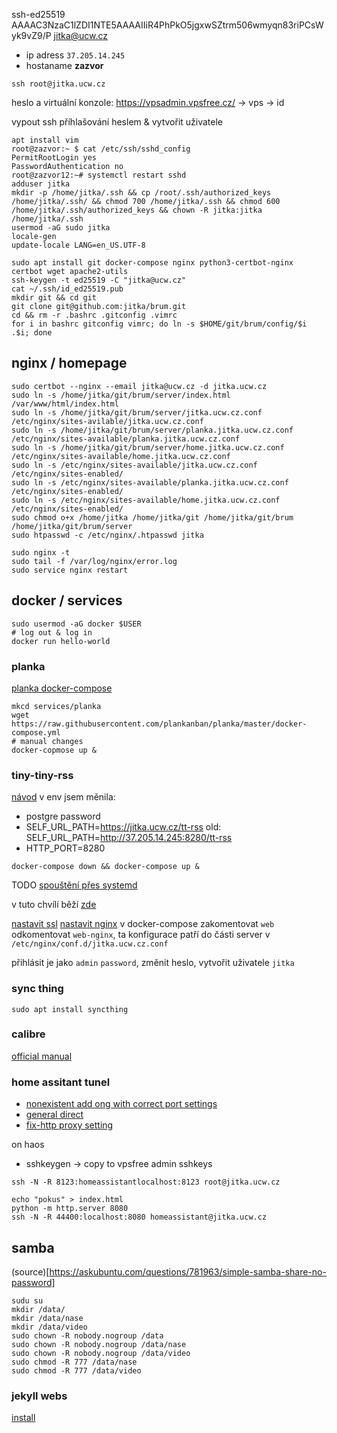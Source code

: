 ssh-ed25519 AAAAC3NzaC1lZDI1NTE5AAAAIIiR4PhPkO5jgxwSZtrm506wmyqn83riPCsWyk9vZ9/P jitka@ucw.cz
* ip adress `37.205.14.245`
* hostaname **zazvor**
```
ssh root@jitka.ucw.cz
```
heslo a virtuální konzole:
https://vpsadmin.vpsfree.cz/ -> vps -> id 

vypout ssh příhlašování heslem & vytvořit uživatele
```
apt install vim
root@zazvor:~ $ cat /etc/ssh/sshd_config 
PermitRootLogin yes
PasswordAuthentication no
root@zazvor12:~# systemctl restart sshd
adduser jitka
mkdir -p /home/jitka/.ssh && cp /root/.ssh/authorized_keys /home/jitka/.ssh/ && chmod 700 /home/jitka/.ssh && chmod 600 /home/jitka/.ssh/authorized_keys && chown -R jitka:jitka /home/jitka/.ssh
usermod -aG sudo jitka
locale-gen
update-locale LANG=en_US.UTF-8
```

```
sudo apt install git docker-compose nginx python3-certbot-nginx certbot wget apache2-utils
ssh-keygen -t ed25519 -C "jitka@ucw.cz"
cat ~/.ssh/id_ed25519.pub
mkdir git && cd git
git clone git@github.com:jitka/brum.git
cd && rm -r .bashrc .gitconfig .vimrc
for i in bashrc gitconfig vimrc; do ln -s $HOME/git/brum/config/$i .$i; done
```

## nginx / homepage

```
sudo certbot --nginx --email jitka@ucw.cz -d jitka.ucw.cz
sudo ln -s /home/jitka/git/brum/server/index.html /var/www/html/index.html
sudo ln -s /home/jitka/git/brum/server/jitka.ucw.cz.conf /etc/nginx/sites-avilable/jitka.ucw.cz.conf
sudo ln -s /home/jitka/git/brum/server/planka.jitka.ucw.cz.conf /etc/nginx/sites-available/planka.jitka.ucw.cz.conf
sudo ln -s /home/jitka/git/brum/server/home.jitka.ucw.cz.conf /etc/nginx/sites-available/home.jitka.ucw.cz.conf
sudo ln -s /etc/nginx/sites-available/jitka.ucw.cz.conf /etc/nginx/sites-enabled/
sudo ln -s /etc/nginx/sites-available/planka.jitka.ucw.cz.conf /etc/nginx/sites-enabled/
sudo ln -s /etc/nginx/sites-available/home.jitka.ucw.cz.conf /etc/nginx/sites-enabled/
sudo chmod o+x /home/jitka /home/jitka/git /home/jitka/git/brum /home/jitka/git/brum/server
sudo htpasswd -c /etc/nginx/.htpasswd jitka

sudo nginx -t
sudo tail -f /var/log/nginx/error.log
sudo service nginx restart
```

## docker / services

```
sudo usermod -aG docker $USER
# log out & log in
docker run hello-world
```

### planka

[planka docker-compose](https://docs.planka.cloud/docs/installation/docker/production_version)
```
mkcd services/planka
wget https://raw.githubusercontent.com/plankanban/planka/master/docker-compose.yml
# manual changes
docker-copmose up &
```


### tiny-tiny-rss
[návod](https://git.tt-rss.org/fox/ttrss-docker-compose/src/static-dockerhub/README.md)
v env jsem měnila:
* postgre password 
* SELF_URL_PATH=https://jitka.ucw.cz/tt-rss old: SELF_URL_PATH=http://37.205.14.245:8280/tt-rss
* HTTP_PORT=8280

```
docker-compose down && docker-compose up &
```
TODO [spouštění přes systemd](https://community.hetzner.com/tutorials/docker-compose-as-systemd-service)

v tuto chvílí běží [zde](http://37.205.14.245:8280/tt-rss/)

[nastavit ssl](https://git.tt-rss.org/fox/ttrss-docker-compose/wiki#using-ssl-with-letsencrypt)
[nastavit nginx](https://git.tt-rss.org/fox/ttrss-docker-compose/wiki#how-do-i-put-this-container-behind-a-reverse-proxy) v docker-compose zakomentovat `web` odkomentovat `web-nginx`, ta konfigurace patří do části server v `/etc/nginx/conf.d/jitka.ucw.cz.conf` 


přihlásit je jako `admin` `password`, změnit heslo, vytvořit uživatele `jitka`

### sync thing
```
sudo apt install syncthing
```


### calibre
[official manual](https://manual.calibre-ebook.com/server.html#accessing-the-server-from-devices-on-your-home-network)

### home assitant tunel

* [nonexistent add ong with correct port settings](https://carly.be/expose-home-assistant-through-ssh-tunnel/)
* [general direct](https://community.home-assistant.io/t/ssh-tunneling-using-a-remote-server/318644)
* [fix-http proxy setting](https://community.home-assistant.io/t/home-assistant-400-bad-request-docker-proxy-solution/322163)

on haos
* sshkeygen -> copy to vpsfree admin sshkeys
```
ssh -N -R 8123:homeassistantlocalhost:8123 root@jitka.ucw.cz
```


```
echo "pokus" > index.html
python -m http.server 8080
ssh -N -R 44400:localhost:8080 homeassistant@jitka.ucw.cz
```

## samba

(source)[https://askubuntu.com/questions/781963/simple-samba-share-no-password]

```
sudu su
mkdir /data/
mkdir /data/nase
mkdir /data/video
sudo chown -R nobody.nogroup /data
sudo chown -R nobody.nogroup /data/nase
sudo chown -R nobody.nogroup /data/video
sudo chmod -R 777 /data/nase
sudo chmod -R 777 /data/video
```

### jekyll webs
[install](https://jekyllrb.com/docs/installation/ubuntu/)
